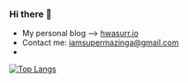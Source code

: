 ### Hi there 👋

<!--
**hwasurr/hwasurr** is a ✨ _special_ ✨ repository because its `README.md` (this file) appears on your GitHub profile.

Here are some ideas to get you started:

- 🔭 I’m currently working on ...
- 🌱 I’m currently learning ...
- 👯 I’m looking to collaborate on ...
- 🤔 I’m looking for help with ...
- 💬 Ask me about ...
- 📫 How to reach me: ...
- 😄 Pronouns: ...
- ⚡ Fun fact: ...
-->

- My personal blog --> [hwasurr.io](https://hwasurr.io)
- Contact me: iamsupermazinga@gmail.com
- 

[![Top Langs](https://github-readme-stats.vercel.app/api/top-langs/?username=hwasurr&langs_count=4)](https://github.com/anuraghazra/github-readme-stats)
